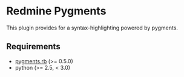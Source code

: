 # Redmine Pygments

This plugin provides for a syntax-highlighting powered by pygments.

## Requirements

* [pygments.rb](https://github.com/tmm1/pygments.rb) (>= 0.5.0)
* python (>= 2.5, < 3.0)
